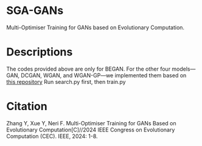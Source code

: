 
# SGA-GANs
Multi-Optimiser Training for GANs based on Evolutionary Computation.

# Descriptions
The codes provided above are only for BEGAN. For the other four models—GAN, DCGAN, WGAN, and WGAN-GP—we implemented them based on <br /> [this repository](https://github.com/eriklindernoren/PyTorch-GAN)
Run search.py first, then train.py

# Citation
Zhang Y, Xue Y, Neri F. Multi-Optimiser Training for GANs Based on Evolutionary Computation[C]//2024 IEEE Congress on Evolutionary Computation (CEC). IEEE, 2024: 1-8.
